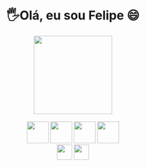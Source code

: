 <div align="center">
  
<h1>🖐Olá, eu sou Felipe 😄</h1>

<div>
  <a href="https://github.com/FelipeLobinn">
  <img height="180em" src="https://github-readme-stats.vercel.app/api?username=FelipeLobinn&show_icons=true&theme=dark&include_all_commits=true&count_private=true"/>
</div>
<br/>
<div style="display: inline-block">
  <img height="50em" src="https://cdn.jsdelivr.net/gh/devicons/devicon/icons/javascript/javascript-original.svg" />
  <img height="50em" src="https://cdn.jsdelivr.net/gh/devicons/devicon/icons/nodejs/nodejs-original.svg" />
  <img height="50em" src="https://cdn.jsdelivr.net/gh/devicons/devicon/icons/angularjs/angularjs-plain.svg" />
  <img height="50em" src="https://cdn.jsdelivr.net/gh/devicons/devicon/icons/react/react-original.svg" />
</div>
  
 <br/>
<div>
  <a href="https://www.linkedin.com/in/felipe-sinnemann/"><img height="35em"src="https://img.shields.io/badge/LinkedIn-0077B5?style=for-the-badge&logo=linkedin&logoColor=black" /></a>
  <a href="https://twitter.com/felipeSinn_dev"><img height="35em"src="https://img.shields.io/badge/Twitter-1DA1F2?style=for-the-badge&logo=twitter&logoColor=black" /></a>
</div
<hr>
</div>
